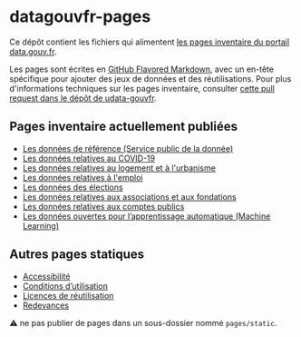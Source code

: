 # datagouvfr-pages

Ce dépôt contient les fichiers qui alimentent [les pages inventaire du portail data.gouv.fr](https://www.data.gouv.fr/fr/pages/thematiques-a-la-une).

Les pages sont écrites en [GitHub Flavored Markdown](https://github.github.com/gfm/), avec un en-tête spécifique pour ajouter des jeux de données et des réutilisations.
Pour plus d'informations techniques sur les pages inventaire, consulter [cette pull request dans le dépôt de udata-gouvfr](https://github.com/etalab/udata-gouvfr/pull/483).

## Pages inventaire actuellement publiées
- [Les données de référence (Service public de la donnée)](/pages/spd/reference.md)
- [Les données relatives au COVID-19](/pages/donnees-coronavirus.md)
- [Les données relatives au logement et à l'urbanisme](/pages/donnees-logement-urbanisme.md)
- [Les données relatives à l'emploi](/pages/donnees-emploi.md)
- [Les données des élections](/pages/donnees-des-elections.md)
- [Les données relatives aux associations et aux fondations](/pages/donnees-associations-fondations.md)
- [Les données relatives aux comptes publics](/pages/donnees-comptes-publics.md)
- [Les données ouvertes pour l’apprentissage automatique (Machine Learning)](/pages/donnees-machine-learning.md)

## Autres pages statiques
- [Accessibilité](https://www.data.gouv.fr/fr/pages/legal/accessibility/)
- [Conditions d’utilisation](https://www.data.gouv.fr/fr/terms/)
- [Licences de réutilisation](https://www.data.gouv.fr/fr/pages/legal/licences/)
- [Redevances](https://www.data.gouv.fr/fr/pages/legal/redevances/)

:warning: ne pas publier de pages dans un sous-dossier nommé `pages/static`.
